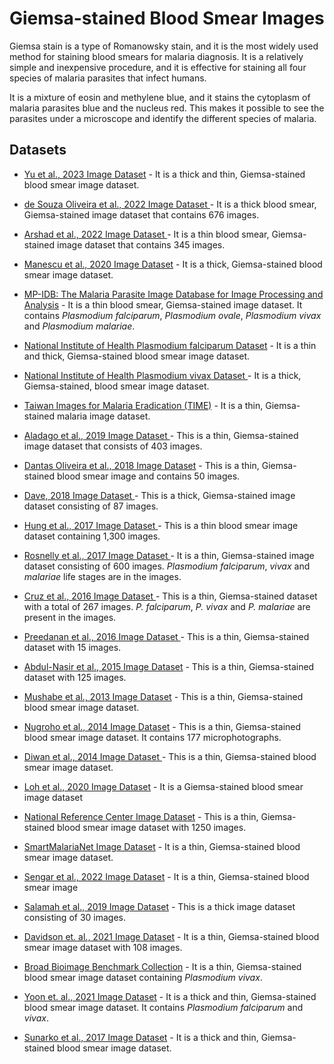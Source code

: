 # Giemsa-stained Blood Smear Images
Giemsa stain is a type of Romanowsky stain, and it is the most widely used method for staining blood smears for malaria diagnosis. It is a relatively simple and inexpensive procedure, and it is effective for staining all four species of malaria parasites that infect humans. 

It is a mixture of eosin and methylene blue, and it stains the cytoplasm of malaria parasites blue and the nucleus red. This makes it possible to see the parasites under a microscope and identify the different species of malaria.


## Datasets
+ [Yu et al., 2023 Image Dataset](https://itunuisewon.github.io/Malaria_Blood_Smear_Images/All_Datasets/Yu_et_al.,_2023_Dataset.html) - It is a thick and thin, Giemsa-stained blood smear image dataset.

+ [de Souza Oliveira et al., 2022 Image Dataset ](https://itunuisewon.github.io/Malaria_Blood_Smear_Images/All_Datasets/de_Souza_Oliveira_et_al.,_2022_Dataset.html) - It is a thick blood smear, Giemsa-stained image dataset that contains 676 images.

+ [Arshad et al., 2022 Image Dataset ](https://itunuisewon.github.io/Malaria_Blood_Smear_Images/All_Datasets/Arshad_et_al.,_2022_Dataset.html) - It is a thin blood smear, Giemsa-stained image dataset that contains 345 images.

 + [Manescu et al., 2020 Image Dataset](https://itunuisewon.github.io/Malaria_Blood_Smear_Images/All_Datasets/Manescu_et_al.,_2020_Dataset.html) - It is a thick, Giemsa-stained blood smear image dataset.

+ [MP-IDB: The Malaria Parasite Image Database for Image Processing and Analysis](https://itunuisewon.github.io/Malaria_Blood_Smear_Images/All_Datasets/MP-IDB.html) - It is a thin blood smear, Giemsa-stained image dataset. It contains _Plasmodium falciparum_, _Plasmodium ovale_, _Plasmodium vivax_ and _Plasmodium malariae_.

+ [National Institute of Health Plasmodium falciparum Dataset](https://itunuisewon.github.io/Malaria_Blood_Smear_Images/All_Datasets/NIH_Pf_Dataset.html) - It is a thin and thick, Giemsa-stained blood smear image dataset.

+ [National Institute of Health Plasmodium vivax Dataset ](https://itunuisewon.github.io/Malaria_Blood_Smear_Images/All_Datasets/NIH_Pv_Dataset.html) - It is a thick, Giemsa-stained, blood smear image dataset.

+ [Taiwan Images for Malaria Eradication (TIME)](https://itunuisewon.github.io/Malaria_Blood_Smear_Images/All_Datasets/TIME_Dataset.html) - It is a thin, Giemsa-stained malaria image dataset.

+ [Aladago et al., 2019 Image Dataset ](https://itunuisewon.github.io/Malaria_Blood_Smear_Images/All_Datasets/Aladago_et_al.,_2019.html) - This is a thin, Giemsa-stained image dataset that consists of 403 images.

+ [Dantas Oliveira et al., 2018 Image Dataset](https://itunuisewon.github.io/Malaria_Blood_Smear_Images/All_Datasets/Dantas_Oliveira_et_al.,_2018_Dataset.html) - This is a thin, Giemsa-stained blood smear image and contains 50 images.

+ [Dave, 2018 Image Dataset ](https://itunuisewon.github.io/Malaria_Blood_Smear_Images/All_Datasets/Dave_2018_Dataset.html) - This is a thick, Giemsa-stained image dataset consisting of 87 images.

 + [Hung et al., 2017 Image Dataset ](https://itunuisewon.github.io/Malaria_Blood_Smear_Images/All_Datasets/Hung_et_al.,_2017_Dataset.html) - This is a thin blood smear image dataset containing 1,300 images.

+ [Rosnelly et al., 2017 Image Dataset ](https://itunuisewon.github.io/Malaria_Blood_Smear_Images/All_Datasets/Rosnelly_et_al.,_2017_Dataset.html) - It is a thin, Giemsa-stained image dataset consisting of 600 images. _Plasmodium falciparum_, _vivax_ and _malariae_ life stages are in the images.

+ [Cruz et al., 2016 Image Dataset ](https://itunuisewon.github.io/Malaria_Blood_Smear_Images/All_Datasets/Cruz_et_al.,_2016_Dataset.html) - This is a thin, Giemsa-stained dataset with a total of 267 images. _P. falciparum_, _P. vivax_ and _P. malariae_ are present in the images.

+ [Preedanan et al., 2016 Image Dataset ](https://itunuisewon.github.io/Malaria_Blood_Smear_Images/All_Datasets/Preedanan_et_al.,_2016_Dataset.html) - This is a thin, Giemsa-stained dataset with 15 images.

 + [Abdul-Nasir et al., 2015 Image Dataset](https://itunuisewon.github.io/Malaria_Blood_Smear_Images/All_Datasets/Abdul-Nasir_et_al.,_2015_Dataset.html) - This is a thin, Giemsa-stained dataset with 125 images.

+ [Mushabe et al., 2013 Image Dataset](https://itunuisewon.github.io/Malaria_Blood_Smear_Images/All_Datasets/Mushabe_et_al.,_2013_Dataset.html) - This is a thin, Giemsa-stained blood smear image dataset.

 + [Nugroho et al., 2014 Image Dataset](https://itunuisewon.github.io/Malaria_Blood_Smear_Images/All_Datasets/Nugroho_et_al.,_2014_Dataset.html) - This is a thin, Giemsa-stained blood smear image dataset. It contains 177 microphotographs.

+ [Diwan et al., 2014 Image Dataset ](https://itunuisewon.github.io/Malaria_Blood_Smear_Images/All_Datasets/Diwan_et_al.,_2014_Dataset.html) - This is a thin, Giemsa-stained blood smear image dataset.

+ [Loh et al., 2020 Image Dataset](https://itunuisewon.github.io/Malaria_Blood_Smear_Images/All_Datasets/Loh_et_al.,_2020_Dataset.html) - It is a Giemsa-stained blood smear image dataset

+ [National Reference Center Image Dataset](https://itunuisewon.github.io/Malaria_Blood_Smear_Images/All_Datasets/NRC_Dataset.html) - This is a thin, Giemsa-stained blood smear image dataset with 1250 images.

+ [SmartMalariaNet Image Dataset](https://itunuisewon.github.io/Malaria_Blood_Smear_Images/All_Datasets/SmartMalariaNet.html) - It is a thin, Giemsa-stained blood smear image dataset.

+ [Sengar et al., 2022 Image Dataset](https://itunuisewon.github.io/Malaria_Blood_Smear_Images/All_Datasets/Sengar_et_al.,_2022_Dataset.html) - It is a thin, Giemsa-stained blood smear image

+ [Salamah et al., 2019 Image Dataset](https://itunuisewon.github.io/Malaria_Blood_Smear_Images/All_Datasets/Salamah_et_al.,_2019_Dataset.html) - This is a thick image dataset consisting of 30 images.
  
+ [Davidson et. al., 2021 Image Dataset](https://itunuisewon.github.io/Malaria_Blood_Smear_Images/All_Datasets/Davidson_et_al.,_2021_Dataset.html) - It is a thin, Giemsa-stained blood smear image dataset with 108 images.

+ [Broad Bioimage Benchmark Collection](https://itunuisewon.github.io/Malaria_Blood_Smear_Images/All_Datasets/BBBC.html) - It is a thin, Giemsa-stained blood smear image dataset containing _Plasmodium vivax_.

+ [Yoon et. al., 2021 Image Dataset](https://itunuisewon.github.io/Malaria_Blood_Smear_Images/All_Datasets/Yoon_et_al.,_2021_Dataset.html) - It is a thick and thin, Giemsa-stained blood smear image dataset. It contains _Plasmodium falciparum_ and _vivax_.

+ [Sunarko et al., 2017 Image Dataset](https://itunuisewon.github.io/Malaria_Blood_Smear_Images/All_Datasets/Sunarko_et_al.,_2017_Dataset.html) -  It is a thick and thin, Giemsa-stained blood smear image dataset.
